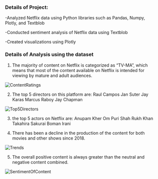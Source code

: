 <h3> Details of Project: </h3>

-Analyzed Netflix data using Python libraries such as Pandas, Numpy, Plotly, and Textblob

-Conducted sentiment analysis of Netflix data using Textblob

-Created visualizations using Plotly

<h3> Details of Analysis using the dataset </h3>

1. The majority of content on Netflix is categorized as “TV-MA”, which means that most of the content available
on Netflix is intended for viewing by mature and adult audiences.

![ContentRatings](https://user-images.githubusercontent.com/114832299/226129891-0736e627-409b-44a4-a147-257e19c1c2cc.png)


2. The top 5 directors on this platform are:
Raul Campos
Jan Suter
Jay Karas
Marcus Raboy
Jay Chapman

![Top5Directors](https://user-images.githubusercontent.com/114832299/226129904-8ff7fbf3-fb12-4e90-acc7-588234c116be.png)


3. the top 5 actors on Netflix are:
Anupam Kher
Om Puri
Shah Rukh Khan
Takahira Sakurai
Boman Irani

4. There has been a decline in the production of the content for both movies and other shows since 2018.

![Trends](https://user-images.githubusercontent.com/114832299/226129912-53525a6b-1520-4b3b-8ba5-6a21e4a71c09.png)


5. The overall positive content is always greater than the neutral and negative content combined.

![SentimentOfContent](https://user-images.githubusercontent.com/114832299/226129919-81036a89-3e76-45c2-b7ab-3f47df647f05.png)

